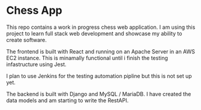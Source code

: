 # Chess App
This repo contains a work in progress chess web application. I am using this project to learn full stack web development and showcase my ability to create software. 

The frontend is built with React and running on an Apache Server in an AWS EC2 instance. This is minamally functional until i finish the testing infastructure using Jest. 

I plan to use Jenkins for the testing automation pipline but this is not set up yet.

The backend is built with Django and MySQL / MariaDB. I have created the data models and am starting to write the RestAPI.

